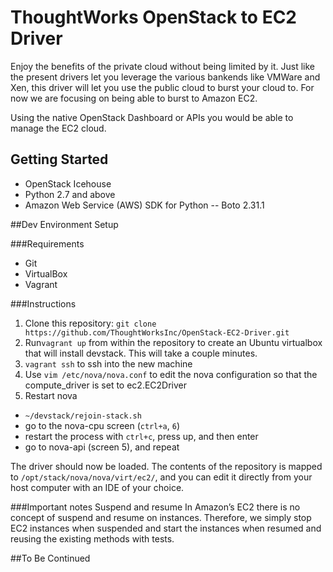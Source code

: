 # ThoughtWorks OpenStack to EC2 Driver

Enjoy the benefits of the private cloud without being limited by it. 
Just like the present drivers let you leverage the various bankends like VMWare and Xen, this driver will let you use the public cloud to burst your cloud to. For now we are focusing on being able to burst to Amazon EC2.

Using the native OpenStack Dashboard or APIs you would be able to manage the EC2 cloud. 

## Getting Started

* OpenStack Icehouse
* Python 2.7 and above
* Amazon Web Service (AWS) SDK for Python --  Boto 2.31.1

##Dev Environment Setup

###Requirements
- Git
- VirtualBox
- Vagrant

###Instructions
1. Clone this repository: `git clone https://github.com/ThoughtWorksInc/OpenStack-EC2-Driver.git`
2. Run`vagrant up` from within the repository to create an Ubuntu virtualbox that will install devstack. This will take a couple minutes.
3. `vagrant ssh` to ssh into the new machine
4. Use `vim /etc/nova/nova.conf` to edit the nova configuration so that the compute_driver is set to ec2.EC2Driver
5. Restart nova
  - `~/devstack/rejoin-stack.sh`
  - go to the nova-cpu screen (`ctrl+a`, `6`)
  - restart the process with `ctrl+c`, press up, and then enter
  - go to nova-api (screen 5), and repeat
  
The driver should now be loaded. The contents of the repository is mapped to `/opt/stack/nova/nova/virt/ec2/`, and you can edit it directly from your host computer with an IDE of your choice.

###Important notes
Suspend and resume In Amazon’s EC2 there is no concept of suspend and resume on instances. Therefore, we simply stop EC2 instances when suspended and start the instances when resumed and reusing the existing methods with tests.

##To Be Continued
